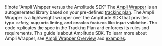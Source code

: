 !!!note "Ampli Wrapper versus the Amplitude SDK"
    The [Ampli Wrapper](https://www.docs.developers.amplitude.com/data/ampli/sdk/) is an autogenerated library based on your pre-defined [tracking plan](https://developers.data.amplitude.com/what-is-a-tracking-plan). The Ampli Wrapper is a lightweight wrapper over the Amplitude SDK that provides type-safety, supports linting, and enables features like input validation. The code replicates the spec in the Tracking Plan and enforces its rules and requirements. This guide is about Amplitude SDK. To learn more about Ampli Wrapper, see [Ampli Wrapper Overview](https://www.docs.developers.amplitude.com/data/ampli/sdk/) and [examples](https://github.com/amplitude/ampli-examples).